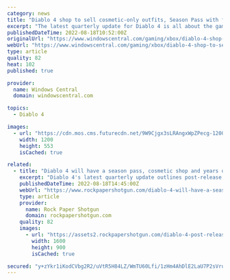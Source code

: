 ```yaml
---
category: news
title: "Diablo 4 shop to sell cosmetic-only outfits, Season Pass with free and paid tiers"
excerpt: "The latest quarterly update for Diablo 4 is all about the game's live service systems. Blizzard Entertainment confirms there will be a Season Pass with paid and free tiers, with Diablo 4 aiming for ..."
publishedDateTime: 2022-08-18T10:52:00Z
originalUrl: "https://www.windowscentral.com/gaming/xbox/diablo-4-shop-to-sell-cosmetic-only-outfits-season-pass-with-free-and-paid-tiers"
webUrl: "https://www.windowscentral.com/gaming/xbox/diablo-4-shop-to-sell-cosmetic-only-outfits-season-pass-with-free-and-paid-tiers"
type: article
quality: 82
heat: 102
published: true

provider:
  name: Windows Central
  domain: windowscentral.com

topics:
  - Diablo 4

images:
  - url: "https://cdn.mos.cms.futurecdn.net/9W9Cjgx3sLRAngxWpZPecg-1200-80.jpg"
    width: 1200
    height: 553
    isCached: true

related:
  - title: "Diablo 4 will have a season pass, cosmetic shop and years of post-release content"
    excerpt: "Diablo 4's latest quarterly update outlines post-release update plans, including season pass and cosmetic shop."
    publishedDateTime: 2022-08-18T14:45:00Z
    webUrl: "https://www.rockpapershotgun.com/diablo-4-will-have-a-season-pass-cosmetic-shop-and-years-of-post-release-content"
    type: article
    provider:
      name: Rock Paper Shotgun
      domain: rockpapershotgun.com
    quality: 82
    images:
      - url: "https://assets2.rockpapershotgun.com/diablo-4-post-release.jpg/BROK/thumbnail/1600x900/format/jpg/quality/80/diablo-4-post-release.jpg"
        width: 1600
        height: 900
        isCached: true

secured: "y+zYkr1iKodCVbg2R2/uVtR5H84LZ/WmTU60Lfi/1zHm4AhDlE2LaU7P2sVru1WYcaM734gFNcTQZJuTAnivySi/Aih4MEcFkaEjbjbvcVgGS3kFI9Y8OcBYH5Fz3kTfzyei3scIrGjEixarHZbWaYZKbIGYHPRkHs+M2UVNj9u7w1s51i68q9NcX8jI/X02gPY1UJef6ydTnxXyPhIKxIsO6yKVAOATePOb0iIoGAzZI13oapuah1flPpi1AtvX73C9LZO4d3a9Dz4pTS7Rc2/Y8O/+z/QugsbZcAS9lA1KoAYOVTxMzxHDiBCZ440eXuk4AUP4vXsGj2fv4caoWbmlVglf4tsQMxaNSubCvoM=;Jda98pQmF58/UarsNnZN/Q=="
---
```


